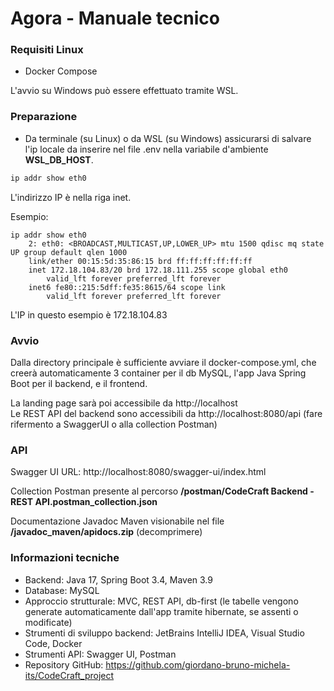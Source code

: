 # Agora - Manuale tecnico

### Requisiti Linux
- Docker Compose

L'avvio su Windows può essere effettuato tramite WSL.

### Preparazione

- Da terminale (su Linux) o da WSL (su Windows) assicurarsi di salvare l'ip locale da inserire nel file .env nella variabile d'ambiente **WSL_DB_HOST**.

```sh
ip addr show eth0
```

L'indirizzo IP è nella riga inet.

Esempio:

    ip addr show eth0
        2: eth0: <BROADCAST,MULTICAST,UP,LOWER_UP> mtu 1500 qdisc mq state UP group default qlen 1000
        link/ether 00:15:5d:35:86:15 brd ff:ff:ff:ff:ff:ff
        inet 172.18.104.83/20 brd 172.18.111.255 scope global eth0
            valid_lft forever preferred_lft forever
        inet6 fe80::215:5dff:fe35:8615/64 scope link
            valid_lft forever preferred_lft forever

L'IP in questo esempio è 172.18.104.83

### Avvio

Dalla directory principale è sufficiente avviare il docker-compose.yml, che creerà automaticamente 3 container per il db MySQL, l'app Java Spring Boot per il backend, e il frontend.

La landing page sarà poi accessibile da http://localhost <br>
Le REST API del backend sono accessibili da http://localhost:8080/api (fare rifermento a SwaggerUI o alla collection Postman)

### API

Swagger UI URL: http://localhost:8080/swagger-ui/index.html

Collection Postman presente al percorso **/postman/CodeCraft Backend - REST API.postman_collection.json**

Documentazione Javadoc Maven visionabile nel file **/javadoc_maven/apidocs.zip** (decomprimere)

### Informazioni tecniche

- Backend: Java 17, Spring Boot 3.4, Maven 3.9
- Database: MySQL
- Approccio strutturale: MVC, REST API, db-first (le tabelle vengono generate automaticamente dall'app
tramite hibernate, se assenti o modificate)
- Strumenti di sviluppo backend: JetBrains IntelliJ IDEA, Visual Studio Code, Docker
- Strumenti API: Swagger UI, Postman
- Repository GitHub: https://github.com/giordano-bruno-michela-its/CodeCraft_project